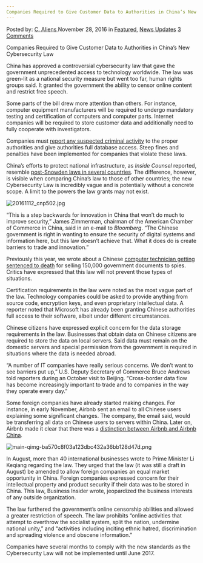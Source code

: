 ```yaml
---
Companies Required to Give Customer Data to Authorities in China’s New Cybersecurity Law
---
```

<article class="post-listing post-16628 post type-post status-publish format-standard has-post-thumbnail hentry category-deepdot-news category-news-updates tag-authorities tag-chinas tag-companies tag-customer tag-cybersecurity tag-data tag-give tag-law tag-required">
    <div class="post-inner">
    <p class="post-meta">
    <span>Posted by: <a href="https://www.deepdotweb.com/author/caliens/" title="">C. Aliens </a></span>
    <span>November 28, 2016</span>
    <span>in <a href="https://www.deepdotweb.com/category/deepdot-news/" rel="category tag">Featured</a>, <a href="https://www.deepdotweb.com/category/news-updates/" rel="category tag">News Updates</a></span>
    <span><a href="https://www.deepdotweb.com/2016/11/28/companies-required-give-customer-data-authorities-chinas-new-cybersecurity-law/#comments">3 Comments</a></span>
    </p>
    <div class="clear"></div>
    <div class="entry">
    <p>Companies Required to Give Customer Data to Authorities in China’s New Cybersecurity Law</p>
    <p>China has approved a controversial cybersecurity law that gave the government unprecedented access to technology worldwide. The law was green-lit as a national security measure but went too far, human rights groups said. It granted the government the ability to censor online content and restrict free speech.</p>
    <p>Some parts of the bill drew more attention than others. For instance, computer equipment manufacturers will be required to undergo mandatory testing and certification of computers and computer parts. Internet companies will be required to store customer data and additionally need to fully cooperate with investigators.</p>
    <p>Companies must <a href="http://www.international.law.com/top-news/id=1202771855420/China-Passes-Controversial-Internet-Security-Law?mcode=1398905187330&amp;curindex=1">report any suspected criminal activity</a> to the proper authorities and give authorities full database access. Steep fines and penalties have been implemented for companies that violate these laws.</p>
    <p>China’s efforts to protect national infrastructure, as<em> Inside Counsel</em> reported, resemble <a href="https://www.deepdotweb.com/2016/09/20/germany-invest-mass-surveillance/">post-Snowden laws in several countries</a>. The difference, however, is visible when comparing China’s law to those of other countries; the new Cybersecurity Law is incredibly vague and is potentially without a concrete scope. A limit to the powers the law grants may not exist.</p>
    <p><img class="wp-image-16629 aligncenter" src="https://www.deepdotweb.com/wp-content/uploads/2016/11/20161112_cnp502-jpg.jpeg" alt="20161112_cnp502.jpg" srcset="https://www.deepdotweb.com/wp-content/uploads/2016/11/20161112_cnp502-jpg.jpeg 595w, https://www.deepdotweb.com/wp-content/uploads/2016/11/20161112_cnp502-jpg-300x169.jpeg 300w" sizes="(max-width: 595px) 100vw, 595px"/></p>
    <p>“This is a step backwards for innovation in China that won’t do much to improve security,” James Zimmerman, chairman of the American Chamber of Commerce in China, said in an e-mail to <em>Bloomberg</em>. “The Chinese government is right in wanting to ensure the security of digital systems and information here, but this law doesn’t achieve that. What it does do is create barriers to trade and innovation.”</p>
    <p>Previously this year, we wrote about a Chinese <a href="https://www.deepdotweb.com/2016/04/26/chinese-man-sentenced-death-selling-150000-government-docs-spies/">computer technician getting sentenced to death</a> for selling 150,000 government documents to spies. Critics have expressed that this law will not prevent those types of situations.</p>
    <p>Certification requirements in the law were noted as the most vague part of the law. Technology companies could be asked to provide anything from source code, encryption keys, and even proprietary intellectual data. A reporter noted that Microsoft has already been granting Chinese authorities full access to their software, albeit under different circumstances.</p>
    <p>Chinese citizens have expressed explicit concern for the data storage requirements in the law. Businesses that obtain data on Chinese citizens are required to store the data on local servers. Said data must remain on the domestic servers and special permission from the government is required in situations where the data is needed abroad.</p>
    <p>“A number of IT companies have really serious concerns. We don’t want to see barriers put up,” U.S. Deputy Secretary of Commerce Bruce Andrews told reporters during an October visit to Beijing. “Cross-border data flow has become increasingly important to trade and to companies in the way they operate every day.”</p>
    <p>Some foreign companies have already started making changes. For instance, in early November, Airbnb sent an email to all Chinese users explaining some significant changes. The company, the email said, would be transferring all data on Chinese users to servers within China. Later on, Airbnb made it clear that there was a <a href="http://www.businessinsider.com/three-challenges-facing-airbnb-in-china-2015-8">distinction between Airbnb and Airbnb China</a>.</p>
    <p><img class="wp-image-16630 aligncenter" src="https://www.deepdotweb.com/wp-content/uploads/2016/11/main-qimg-ba570c8f03a123dbc432a36bb128d47d-png.png" alt="main-qimg-ba570c8f03a123dbc432a36bb128d47d.png" srcset="https://www.deepdotweb.com/wp-content/uploads/2016/11/main-qimg-ba570c8f03a123dbc432a36bb128d47d-png.png 572w, https://www.deepdotweb.com/wp-content/uploads/2016/11/main-qimg-ba570c8f03a123dbc432a36bb128d47d-png-300x137.png 300w, https://www.deepdotweb.com/wp-content/uploads/2016/11/main-qimg-ba570c8f03a123dbc432a36bb128d47d-png-272x125.png 272w" sizes="(max-width: 572px) 100vw, 572px"/></p>
    <p>In August, more than 40 international businesses wrote to Prime Minister Li Keqiang regarding the law. They urged that the law (it was still a draft in August) be amended to allow foreign companies an equal market opportunity in China. Foreign companies expressed concern for their intellectual property and product security if their data was to be stored in China. This law, Business Insider wrote, jeopardized the business interests of any outside organization.</p>
    <p>The law furthered the government’s online censorship abilities and allowed a greater restriction of speech. The law prohibits “online activities that attempt to overthrow the socialist system, split the nation, undermine national unity,” and “activities including inciting ethnic hatred, discrimination and spreading violence and obscene information.”</p>
    <p>Companies have several months to comply with the new standards as the Cybersecurity Law will not be implemented until June 2017.</p>
    </div>
    <span style="display:none"><a href="https://www.deepdotweb.com/tag/authorities/" rel="tag">authorities</a> <a href="https://www.deepdotweb.com/tag/chinas/" rel="tag">chinas</a> <a href="https://www.deepdotweb.com/tag/companies/" rel="tag">companies</a> <a href="https://www.deepdotweb.com/tag/customer/" rel="tag">customer</a> <a href="https://www.deepdotweb.com/tag/cybersecurity/" rel="tag">cybersecurity</a> <a href="https://www.deepdotweb.com/tag/data/" rel="tag">data</a> <a href="https://www.deepdotweb.com/tag/give/" rel="tag">give</a> <a href="https://www.deepdotweb.com/tag/law/" rel="tag">law</a> <a href="https://www.deepdotweb.com/tag/required/" rel="tag">required</a></span> <span style="display:none" class="updated">2016-11-28</span>
    <div style="display:none" class="vcard author" itemprop="author" itemscope itemtype="http://schema.org/Person"><strong class="fn" itemprop="name"><a href="https://www.deepdotweb.com/author/caliens/" title="Posts by C. Aliens" rel="author">C. Aliens</a></strong></div>
    </div>
</article>


